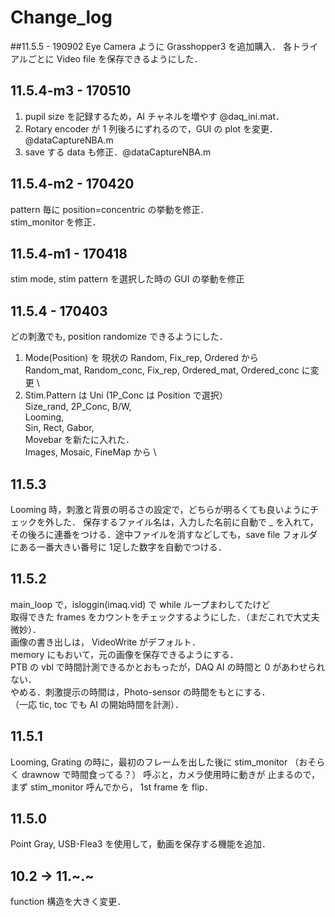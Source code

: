# Change_log
##11.5.5 - 190902
Eye Camera ように Grasshopper3 を追加購入．
各トライアルごとに Video file を保存できるようにした．

## 11.5.4-m3 - 170510
1. pupil size を記録するため，AI チャネルを増やす @daq_ini.mat．
2. Rotary encoder が 1 列後ろにずれるので，GUI の plot を変更．@dataCaptureNBA.m
3. save する data も修正．@dataCaptureNBA.m

## 11.5.4-m2 - 170420
pattern 毎に position=concentric の挙動を修正．\
stim_monitor を修正．

## 11.5.4-m1 - 170418
stim mode, stim pattern を選択した時の GUI の挙動を修正

## 11.5.4 - 170403
どの刺激でも, position randomize できるようにした．
1. Mode(Position) を
現状の Random, Fix_rep, Ordered から \
Random_mat, Random_conc, Fix_rep, Ordered_mat, Ordered_conc に変更 \
2. Stim.Pattern は
Uni (1P_Conc は Position で選択） \
Size_rand, 2P_Conc, B/W, \
Looming, \
Sin, Rect, Gabor, \
Movebar を新たに入れた． \
Images, Mosaic, FineMap から \


## 11.5.3
Looming 時，刺激と背景の明るさの設定で，どちらが明るくても良いようにチェックを外した．
保存するファイル名は，入力した名前に自動で _ を入れて，その後ろに連番をつける．途中ファイルを消すなどしても，save file フォルダにある一番大きい番号に
1足した数字を自動でつける．

## 11.5.2
main_loop で，isloggin(imaq.vid) で while ループまわしてたけど   
取得できた frames をカウントをチェックするようにした．（まだこれで大丈夫微妙）．   
画像の書き出しは， VideoWrite がデフォルト．  
memory にもおいて，元の画像を保存できるようにする．  
PTB の vbl で時間計測できるかとおもったが，DAQ AI の時間と 0 があわせられない．  
やめる．刺激提示の時間は，Photo-sensor の時間をもとにする．  
（一応 tic, toc でも AI の開始時間を計測）．

## 11.5.1
Looming, Grating の時に，最初のフレームを出した後に stim_monitor
（おそらく drawnow で時間食ってる？） 呼ぶと，カメラ使用時に動きが
止まるので，まず stim_monitor 呼んでから， 1st frame を flip．

## 11.5.0
Point Gray, USB-Flea3 を使用して，動画を保存する機能を追加．

## 10.2 -> 11.~.~
function 構造を大きく変更．
